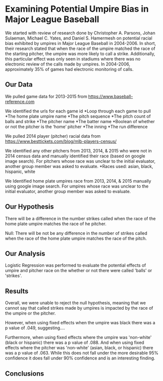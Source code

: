 # Examining Potential Umpire Bias in Major League Baseball

We started with review of research done by Christopher A. Parsons, Johan Sulaeman, Michael C. Yates, and Daniel S. Hamermesh on potential racial bias exhibited by umpires in Major League Baseball in 2004-2006. In short, their research stated that when the race of the umpire matched the race of the starting pitcher, the umpire was more likely to call a strike. Additionally, this particular effect was only seen in stadiums where there was no electronic review of the calls made by umpires. In 2004-2006, approximately 35% of games had electronic monitoring of calls.

## Our Data

We pulled game data for 2013-2015 from https://www.baseball-reference.com

We identified the urls for each game id
*Loop through each game to pull
*The home plate umpire name
*The pitch sequence
*The pitch count of balls and strike
*The pitcher name
*The batter name
*Boolean of whether or not the pitcher is the ‘home’ pitcher
*The inning
*The run difference

We pulled 2014 player (pitcher) racial data from https://www.besttickets.com/blog/mlb-players-census/

We identified any other pitchers from 2013, 2014, & 2015 who were not in 2014 census data and manually identified their race (based on google image search). For pitchers whose race was unclear to the initial evaluator, another group member was asked to evaluate.
*Races used: asian, black, hispanic, white

We Identified home plate umpires race from 2013, 2014, & 2015 manually using google image search. For umpires whose race was unclear to the initial evaluator, another group member was asked to evaluate.

## Our Hypothesis

There will be a difference in the number strikes called when the race of the home plate umpire matches the race of he pitcher.

Null: There will be not be any difference in the number of strikes called when the race of the home plate umpire matches the race of the pitch.

## Our Analysis

Logistic Regression was performed to evaluate the potential effects of umpire and pitcher race on the whether or not there were called 'balls' or 'strikes'.

## Results

Overall, we were unable to reject the null hypothesis, meaning that we cannot say that called strikes made by umpires is impacted by the race of the umpire or the pitcher.

However, when using fixed effects when the umpire was black there was a p value of .049, suggesting....

Furthermore, when using fixed effects where the umpire was 'non-white' (black or hispanic) there was a p value of .088. And when using fixed effects where the pitcher was 'non-white' (asian, black, or hispanic) there was a p value of .063. While this does not fall under the more desirable 95% confidence it does fall under 90% confidence and is an interesting finding.

## Conclusions